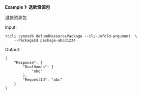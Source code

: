 **Example 1: 退款资源包**

退款资源包


Input: 

```
tccli cynosdb RefundResourcePackage --cli-unfold-argument  \
    --PackageId package-abcd1234
```

Output: 
```
{
    "Response": {
        "DealNames": [
            "abc"
        ],
        "RequestId": "abc"
    }
}
```

